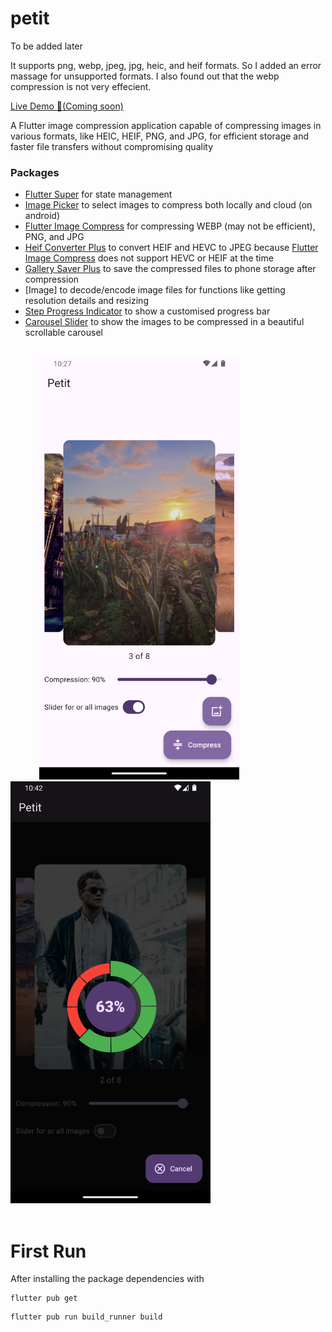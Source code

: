 # petit
 To be added later

It supports png, webp, jpeg, jpg, heic, and heif formats. So I added an error massage for unsupported formats. I also found out that the webp compression is not very effecient.

<a href="https://github.com/Vader-Femi/petit/" target="_blank"
rel="nofollow noopener noreferrer" aria-label="Live Demo"><u>Live Demo 🚀(Coming soon)</u></a>

A Flutter image compression application capable of compressing images in various formats, like HEIC, HEIF, PNG, and JPG, for efficient storage and faster file transfers without compromising quality

### Packages
- [Flutter Super] for state management  
- [Image Picker] to select images to compress both locally and cloud (on android)
- [Flutter Image Compress] for compressing WEBP (may not be efficient), PNG, and JPG
- [Heif Converter Plus] to convert HEIF and HEVC to JPEG because [Flutter Image Compress] does not support HEVC or HEIF at the time
- [Gallery Saver Plus] to save the compressed files to phone storage after compression
- [Image] to decode/encode image files for functions like getting resolution details and resizing
- [Step Progress Indicator] to show a customised progress bar
- [Carousel Slider] to show the images to be compressed in a beautiful scrollable carousel

[Flutter Super]: https://pub.dev/documentation/flutter_super/latest/
[Image Picker]: https://pub.dev/packages/image_picker
[Flutter Image Compress]: https://pub.dev/packages/flutter_image_compress
[Heif Converter Plus]: https://pub.dev/packages/heif_converter_plus
[Gallery Saver Plus]: https://pub.dev/packages/gallery_saver_plus
[crashlytics]: https://pub.dev/packages/image
[Step Progress Indicator]: https://pub.dev/documentation/step_progress_indicator/latest/
[Carousel Slider]: https://pub.dev/packages/carousel_slider

<br />
<div>
  &emsp;&emsp;&emsp;
  <img src="assets/images/app_light_mode.png" alt="Light theme" width="320">
  &emsp;&emsp;&emsp;&emsp;
  <img src="assets/images/app_dark_mode.png" alt="Dark theme" width="320">  
</div>
<br />

# First Run

After installing the package dependencies with

```
flutter pub get
```

```
flutter pub run build_runner build
```

